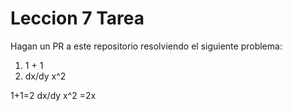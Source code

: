 # Leccion 7 Tarea

Hagan un PR a este repositorio resolviendo el siguiente problema:

1. 1 + 1
2. dx/dy x^2


1+1=2
dx/dy x^2 =2x